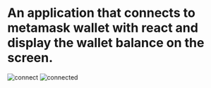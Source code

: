 # An application that connects to metamask wallet with react and display the wallet balance on the screen.

![connect](https://user-images.githubusercontent.com/37026328/208947459-a9f6b2cd-d830-440b-a3f6-628fbc1f6868.png)
![connected](https://user-images.githubusercontent.com/37026328/208947467-fa2be1c5-024a-4faa-8cf7-442db272be50.png)
